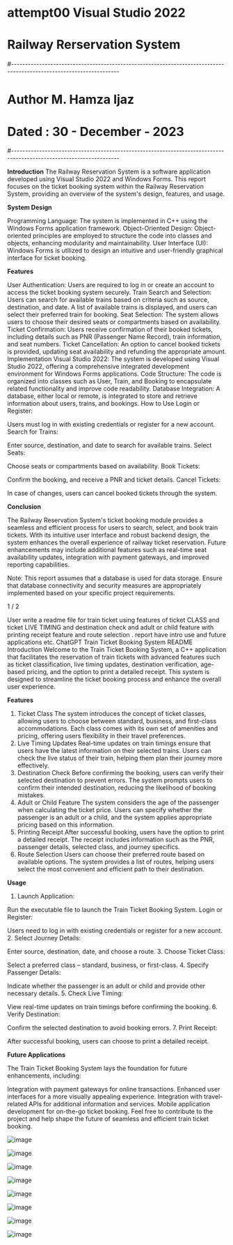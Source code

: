# attempt00 Visual Studio 2022
# Railway Rerservation System

#--------------------------------------------------------------------------------------------------------------------
#   Author   M. Hamza Ijaz
#   Dated :  30 - December - 2023
#--------------------------------------------------------------------------------------------------------------------

**Introduction**
The Railway Reservation System is a software application developed using Visual Studio 2022 and Windows Forms. This report focuses on the ticket booking system within the Railway Reservation System, providing an overview of the system's design, features, and usage.

**System Design**

Programming Language:
The system is implemented in C++ using the Windows Forms application framework.
Object-Oriented Design:
Object-oriented principles are employed to structure the code into classes and objects, enhancing modularity and maintainability.
User Interface (UI):
Windows Forms is utilized to design an intuitive and user-friendly graphical interface for ticket booking.

**Features**

User Authentication:
Users are required to log in or create an account to access the ticket booking system securely.
Train Search and Selection:
Users can search for available trains based on criteria such as source, destination, and date.
A list of available trains is displayed, and users can select their preferred train for booking.
Seat Selection:
The system allows users to choose their desired seats or compartments based on availability.
Ticket Confirmation:
Users receive confirmation of their booked tickets, including details such as PNR (Passenger Name Record), train information, and seat numbers.
Ticket Cancellation:
An option to cancel booked tickets is provided, updating seat availability and refunding the appropriate amount.
Implementation
Visual Studio 2022:
The system is developed using Visual Studio 2022, offering a comprehensive integrated development environment for Windows Forms applications.
Code Structure:
The code is organized into classes such as User, Train, and Booking to encapsulate related functionality and improve code readability.
Database Integration:
A database, either local or remote, is integrated to store and retrieve information about users, trains, and bookings.
How to Use
Login or Register:

Users must log in with existing credentials or register for a new account.
Search for Trains:

Enter source, destination, and date to search for available trains.
Select Seats:

Choose seats or compartments based on availability.
Book Tickets:

Confirm the booking, and receive a PNR and ticket details.
Cancel Tickets:

In case of changes, users can cancel booked tickets through the system.

**Conclusion**

The Railway Reservation System's ticket booking module provides a seamless and efficient process for users to search, select, and book train tickets. With its intuitive user interface and robust backend design, the system enhances the overall experience of railway ticket reservation. Future enhancements may include additional features such as real-time seat availability updates, integration with payment gateways, and improved reporting capabilities.

Note: This report assumes that a database is used for data storage. Ensure that database connectivity and security measures are appropriately implemented based on your specific project requirements.


1 / 2

User
write a readme file for train ticket using features of ticket CLASS and ticket LIVE TIMING and destination check and adult or child feature with printing receipt feature and route selection . report have intro use and future applications etc.
ChatGPT
Train Ticket Booking System README
Introduction
Welcome to the Train Ticket Booking System, a C++ application that facilitates the reservation of train tickets with advanced features such as ticket classification, live timing updates, destination verification, age-based pricing, and the option to print a detailed receipt. This system is designed to streamline the ticket booking process and enhance the overall user experience.

**Features**

1. Ticket Class
The system introduces the concept of ticket classes, allowing users to choose between standard, business, and first-class accommodations.
Each class comes with its own set of amenities and pricing, offering users flexibility in their travel preferences.
2. Live Timing Updates
Real-time updates on train timings ensure that users have the latest information on their selected trains.
Users can check the live status of their train, helping them plan their journey more effectively.
3. Destination Check
Before confirming the booking, users can verify their selected destination to prevent errors.
The system prompts users to confirm their intended destination, reducing the likelihood of booking mistakes.
4. Adult or Child Feature
The system considers the age of the passenger when calculating the ticket price.
Users can specify whether the passenger is an adult or a child, and the system applies appropriate pricing based on this information.
5. Printing Receipt
After successful booking, users have the option to print a detailed receipt.
The receipt includes information such as the PNR, passenger details, selected class, and journey specifics.
6. Route Selection
Users can choose their preferred route based on available options.
The system provides a list of routes, helping users select the most convenient and efficient path to their destination.

**Usage**

1. Launch Application:

Run the executable file to launch the Train Ticket Booking System.
Login or Register:

Users need to log in with existing credentials or register for a new account.
2. Select Journey Details:

Enter source, destination, date, and choose a route.
3. Choose Ticket Class:

Select a preferred class – standard, business, or first-class.
4. Specify Passenger Details:

Indicate whether the passenger is an adult or child and provide other necessary details.
5. Check Live Timing:

View real-time updates on train timings before confirming the booking.
6. Verify Destination:

Confirm the selected destination to avoid booking errors.
7. Print Receipt:

After successful booking, users can choose to print a detailed receipt.

**Future Applications**

The Train Ticket Booking System lays the foundation for future enhancements, including:

Integration with payment gateways for online transactions.
Enhanced user interfaces for a more visually appealing experience.
Integration with travel-related APIs for additional information and services.
Mobile application development for on-the-go ticket booking.
Feel free to contribute to the project and help shape the future of seamless and efficient train ticket booking.

![image](https://github.com/noob-hamza-00/train_ticket/assets/153833119/a97ffd0a-6515-40d4-bea1-70d711f7e9ed)

![image](https://github.com/noob-hamza-00/train_ticket/assets/153833119/4c67f3cc-a8bb-49f8-a341-934cf3865fe0)

![image](https://github.com/noob-hamza-00/train_ticket/assets/153833119/52545d01-39cc-4bfe-afb8-45a074a97c3d)

![image](https://github.com/noob-hamza-00/train_ticket/assets/153833119/f3e837ab-27ca-4765-8500-176d97c1a03d)

![image](https://github.com/noob-hamza-00/train_ticket/assets/153833119/66d4188a-63ba-49f8-9671-37369f060f78)

![image](https://github.com/noob-hamza-00/train_ticket/assets/153833119/1bcb7447-b81d-4d47-94de-aa92078cde79)

![image](https://github.com/noob-hamza-00/train_ticket/assets/153833119/8a176e01-1d5d-454b-8c55-7539ad939fea)

![image](https://github.com/noob-hamza-00/train_ticket/assets/153833119/4b354bf4-09b4-4856-8094-442571f900b1)








